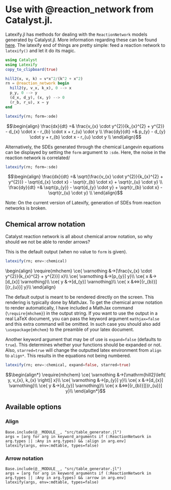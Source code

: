 # Use with @reaction_network from Catalyst.jl.

Latexify.jl has methods for dealing with the `ReactionNetwork` models generated by Catalyst.jl. More information regarding these can be found [here](https://github.com/SciML/Catalyst.jl). The latexify end of things are pretty simple: feed a reaction network to `latexify()` and let it do its magic.

```julia
using Catalyst
using Latexify
copy_to_clipboard(true)

hill2(x, v, k) = v*x^2/(k^2 + x^2)
rn = @reaction_network begin
  hill2(y, v_x, k_x), 0 --> x
  p_y, 0 --> y
  (d_x, d_y), (x, y) --> 0
  (r_b, r_u), x ↔ y
end

latexify(rn; form=:ode)
```
```math
\begin{align}
\frac{dx}{dt} =& \frac{v_{x} \cdot y^{2}}{k_{x}^{2} + y^{2}} - d_{x} \cdot x - r_{b} \cdot x + r_{u} \cdot y \\
\frac{dy}{dt} =& p_{y} - d_{y} \cdot y + r_{b} \cdot x - r_{u} \cdot y \\
\end{align}
```

Alternatively, the SDEs generated through the chemical Langevin equations can be displayed by setting the `form` argument to `:sde`. Here, the noise in the reaction network is correlated/
```julia
latexify(rn; form=:sde)
```
```math
\begin{align}
\frac{dx}{dt} =& \sqrt{\frac{v_{x} \cdot y^{2}}{k_{x}^{2} + y^{2}}} - \sqrt{d_{x} \cdot x} - \sqrt{r_{b} \cdot x} + \sqrt{r_{u} \cdot y} \\
\frac{dy}{dt} =& \sqrt{p_{y}} - \sqrt{d_{y} \cdot y} + \sqrt{r_{b} \cdot x} - \sqrt{r_{u} \cdot y} \\
\end{align}
```

Note: On the current version of Latexify, generation of SDEs from reaction networks is broken.


## Chemical arrow notation

Catalyst reaction network is all about chemical arrow notation, so why should we not be able to render arrows?

This is the default output (when no value to `form` is given).

```julia
latexify(rn; env=:chemical)
```
\begin{align}
\require{mhchem}
\ce{ \varnothing &->[\frac{v_{x} \cdot y^{2}}{k_{x}^{2} + y^{2}}] x}\\\\
\ce{ \varnothing &->[p_{y}] y}\\\\
\ce{ x &->[d_{x}] \varnothing}\\\\
\ce{ y &->[d_{y}] \varnothing}\\\\
\ce{ x &<=>[{r_{b}}][{r_{u}}] y}\\\\
\end{align}

The default output is meant to be rendered directly on the screen. This rendering is typically done by MathJax. To get the chemical arrow notation to render automatically, I have included a MathJax command (`\require{mhchem}`) in the output string. If you want to use the output in a real LaTeX document, you can pass the keyword argument `mathjax=false` and this extra command will be omitted. In such case you should also add `\usepackage{mhchem}` to the preamble of your latex document.

Another keyword argument that may be of use is `expand=false` (defaults to `true`).
This determines whether your functions should be expanded or not.
Also, `starred=true` will change the outputted latex environment from `align` to `align*`. This results in the equations not being numbered.

```julia
latexify(rn; env=:chemical, expand=false, starred=true)
```

```math
\begin{align*}
\require{mhchem}
\ce{ \varnothing &->[\mathrm{hill2}\left( y, v_{x}, k_{x} \right)] x}\\
\ce{ \varnothing &->[p_{y}] y}\\
\ce{ x &->[d_{x}] \varnothing}\\
\ce{ y &->[d_{y}] \varnothing}\\
\ce{ x &<=>[{r_{b}}][{r_{u}}] y}\\
\end{align*}
```

## Available options
### Align
```@eval
Base.include(@__MODULE__, "src/table_generator.jl")
args = [arg for arg in keyword_arguments if (:ReactionNetwork in arg.types || :Any in arg.types) && :align in arg.env]
latexify(args, env=:mdtable, types=false)
```

### Arrow notation
```@eval
Base.include(@__MODULE__, "src/table_generator.jl")
args = [arg for arg in keyword_arguments if (:ReactionNetwork in arg.types || :Any in arg.types) && :arrow in arg.env]
latexify(args, env=:mdtable, types=false)
```
